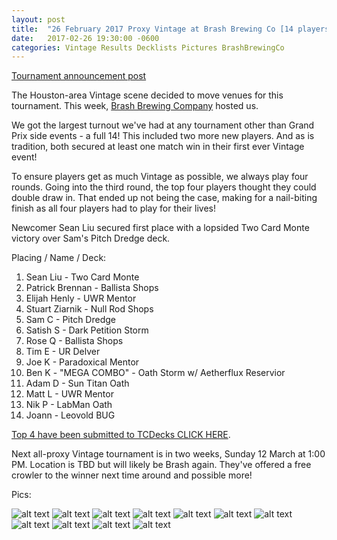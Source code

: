 ```yaml
---
layout: post
title:  "26 February 2017 Proxy Vintage at Brash Brewing Co [14 players]"
date:   2017-02-26 19:30:00 -0600
categories: Vintage Results Decklists Pictures BrashBrewingCo
---
```

[Tournament announcement post](http://themanadrain.com/topic/1015/26-february-2017-vintage-at-brash-brewing-company-houston-tx)

The Houston-area Vintage scene decided to move venues for this tournament. This week, [Brash Brewing Company](https://www.facebook.com/Brash-brewing-company-229796680431006/) hosted us.

We got the largest turnout we've had at any tournament other than Grand Prix side events - a full 14! This included two more new players. And as is tradition, both secured at least one match win in their first ever Vintage event!

To ensure players get as much Vintage as possible, we always play four rounds.  Going into the third round, the top four players thought they could double draw in. That ended up not being the case, making for a nail-biting finish as all four players had to play for their lives!

Newcomer Sean Liu secured first place with a lopsided Two Card Monte victory over Sam's Pitch Dredge deck.

Placing / Name / Deck:
1. Sean Liu - Two Card Monte
2. Patrick Brennan - Ballista Shops
3. Elijah Henly - UWR Mentor
4. Stuart Ziarnik - Null Rod Shops
5. Sam C - Pitch Dredge
6. Satish S - Dark Petition Storm
7. Rose Q - Ballista Shops
8. Tim E - UR Delver
9. Joe K - Paradoxical Mentor
10. Ben K -  "MEGA COMBO" - Oath Storm w/ Aetherflux Reservior
11. Adam D - Sun Titan Oath
12. Matt L - UWR Mentor
13. Nik P - LabMan Oath
14. Joann - Leovold BUG


[Top 4 have been submitted to TCDecks CLICK HERE](http://www.tcdecks.net/deck.php?id=22302). 

Next all-proxy Vintage tournament is in two weeks, Sunday 12 March at 1:00 PM. Location is TBD but will likely be Brash again. They've offered a free crowler to the winner next time around and possible more!

Pics:

![alt text](http://i.imgur.com/Sdhg2EF.jpg)
![alt text](http://i.imgur.com/fAOdpAr.jpg)
![alt text](http://i.imgur.com/gJH6Rbh.jpg)
![alt text](http://i.imgur.com/VEF5a8g.jpg)
![alt text](http://i.imgur.com/NxFJPZh.jpg)
![alt text](http://i.imgur.com/r4Dr1wF.jpg)
![alt text](http://i.imgur.com/aHgUXvh.jpg)
![alt text](http://i.imgur.com/ZAt4ozl.jpg)
![alt text](http://i.imgur.com/3YenV7C.jpg)
![alt text](http://i.imgur.com/3ZLMUzk.jpg)
![alt text](http://i.imgur.com/tAWj5gl.jpg)